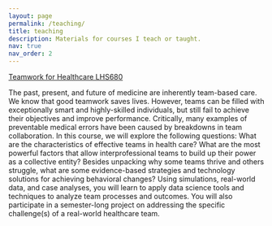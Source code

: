 ```yaml
---
layout: page
permalink: /teaching/
title: teaching
description: Materials for courses I teach or taught. 
nav: true
nav_order: 2
---
```


[Teamwork for Healthcare LHS680](https://medicine.umich.edu/dept/lhs/education/health-infrastructures-learning-systems-hils-online/course-descriptions)

The past, present, and future of medicine are inherently team-based care. We know that good teamwork saves lives. However, teams can be filled with exceptionally smart and highly-skilled individuals, but still fail to achieve their objectives and improve performance. Critically, many examples of preventable medical errors have been caused by breakdowns in team collaboration. In this course, we will explore the following questions: What are the characteristics of effective teams in health care? What are the most powerful factors that allow interprofessional teams to build up their power as a collective entity? Besides unpacking why some teams thrive and others struggle, what are some evidence-based strategies and technology solutions for achieving behavioral changes? Using simulations, real-world data, and case analyses, you will learn to apply data science tools and techniques to analyze team processes and outcomes. You will also participate in a semester-long project on addressing the specific challenge(s) of a real-world healthcare team.

